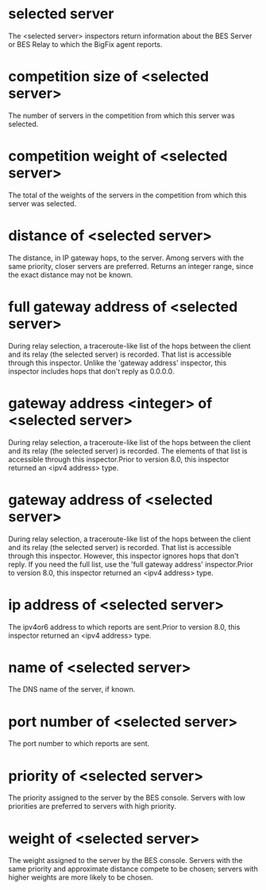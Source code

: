 # selected server

The &lt;selected server&gt; inspectors return information about the BES Server or BES Relay to which the BigFix agent reports.

# competition size of &lt;selected server&gt;

The number of servers in the competition from which this server was selected.

# competition weight of &lt;selected server&gt;

The total of the weights of the servers in the competition from which this server was selected.

# distance of &lt;selected server&gt;

The distance, in IP gateway hops, to the server. Among servers with the same priority, closer servers are preferred. Returns an integer range, since the exact distance may not be known.

# full gateway address of &lt;selected server&gt;

During relay selection, a traceroute-like list of the hops between the client and its relay (the selected server) is recorded.  That list is accessible through this inspector. Unlike the &#39;gateway address&#39; inspector, this inspector includes hops that don&#39;t reply as 0.0.0.0.

# gateway address &lt;integer&gt; of &lt;selected server&gt;

During relay selection, a traceroute-like list of the hops between the client and its relay (the selected server) is recorded.  The elements of that list is accessible through this inspector.Prior to version 8.0, this inspector returned an &lt;ipv4 address&gt; type.

# gateway address of &lt;selected server&gt;

During relay selection, a traceroute-like list of the hops between the client and its relay (the selected server) is recorded.  That list is accessible through this inspector. However, this inspector ignores hops that don&#39;t reply. If you need the full list, use the &#39;full gateway address&#39; inspector.Prior to version 8.0, this inspector returned an &lt;ipv4 address&gt; type.

# ip address of &lt;selected server&gt;

The ipv4or6 address to which reports are sent.Prior to version 8.0, this inspector returned an &lt;ipv4 address&gt; type.

# name of &lt;selected server&gt;

The DNS name of the server, if known.

# port number of &lt;selected server&gt;

The port number to which reports are sent.

# priority of &lt;selected server&gt;

The priority assigned to the server by the BES console. Servers with low priorities are preferred to servers with high priority.

# weight of &lt;selected server&gt;

The weight assigned to the server by the BES console. Servers with the same priority and approximate distance compete to be chosen; servers with higher weights are more likely to be chosen.
